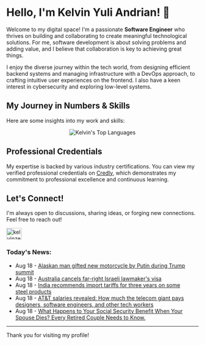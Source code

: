 # Hello, I'm Kelvin Yuli Andrian! 👋

Welcome to my digital space! I'm a passionate **Software Engineer** who thrives on building and collaborating to create meaningful technological solutions. For me, software development is about solving problems and adding value, and I believe that collaboration is key to achieving great things.

I enjoy the diverse journey within the tech world, from designing efficient backend systems and managing infrastructure with a DevOps approach, to crafting intuitive user experiences on the frontend. I also have a keen interest in cybersecurity and exploring low-level systems.

## My Journey in Numbers & Skills

Here are some insights into my work and skills:

<p align="center">
  <img src="https://github-readme-stats.vercel.app/api/top-langs/?username=kelvinzer0&layout=compact&theme=radical" alt="Kelvin's Top Languages" />
</p>

## Professional Credentials

My expertise is backed by various industry certifications. You can view my verified professional credentials on [Credly](https://www.credly.com/users/kelvin-yuli-andrian/badges), which demonstrates my commitment to professional excellence and continuous learning.

## Let's Connect!

I'm always open to discussions, sharing ideas, or forging new connections. Feel free to reach out!

<p align="left">
    <a href="https://linkedin.com/in/kelvinzero" target="blank"><img align="center" src="https://cdn.jsdelivr.net/npm/simple-icons@3.0.1/icons/linkedin.svg" alt="kelvinzero" height="30" width="40" /></a>
</p>

### Today's News:

<!-- feed start -->
- Aug 18 - [Alaskan man gifted new motorcycle by Putin during Trump summit](https://www.yahoo.com/news/articles/alaskan-man-gifted-motorcycle-putin-110546843.html)
- Aug 18 - [Australia cancels far-right Israeli lawmaker's visa](https://www.yahoo.com/news/articles/australia-cancels-far-israeli-lawmakers-100211768.html)
- Aug 18 - [India recommends import tariffs for three years on some steel products](https://finance.yahoo.com/news/india-recommends-import-tariffs-three-095434278.html)
- Aug 18 - [AT&T salaries revealed: How much the telecom giant pays designers, software engineers, and other tech workers](https://finance.yahoo.com/news/t-salaries-revealed-much-telecom-094801872.html)
- Aug 18 - [What Happens to Your Social Security Benefit When Your Spouse Dies? Every Retired Couple Needs to Know.](https://finance.yahoo.com/news/happens-social-security-benefit-spouse-074800469.html)
<!-- feed end -->

---

Thank you for visiting my profile!
